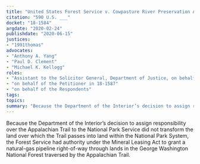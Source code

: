 ```yaml
---
title: "United States Forest Service v. Cowpasture River Preservation Association"
citation: "590 U.S. ___"
docket: "18-1584"
argdate: "2020-02-24"
publishdate: "2020-06-15"
justices:
- "1991thomas"
advocates:
- "Anthony A. Yang"
- "Paul D. Clement"
- "Michael K. Kellogg"
roles:
- "Assistant to the Solicitor General, Department of Justice, on behalf of the Petitioners in 18-1584"
- "on behalf of the Petitioner in 18-1587"
- "on behalf of the Respondents"
tags:
topics:
summary: "Because the Department of the Interior’s decision to assign responsibility over the Appalachian Trail to the National Park Service did not transform the land over which the Trail passes into land within the National Park System, the Forest Service had authority under the Mineral Leasing Act to grant a natural-gas pipeline right-of-way through lands in the George Washington National Forest traversed by the Appalachian Trail."
---
```

Because the Department of the Interior’s decision to assign responsibility over the Appalachian Trail to the National Park Service did not transform the land over which the Trail passes into land within the National Park System, the Forest Service had authority under the Mineral Leasing Act to grant a natural-gas pipeline right-of-way through lands in the George Washington National Forest traversed by the Appalachian Trail.
